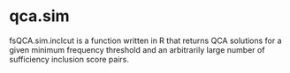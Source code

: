 qca.sim
=======

fsQCA.sim.inclcut is a function written in R that returns QCA solutions for a given minimum frequency threshold and an arbitrarily large number of sufficiency inclusion score pairs.
